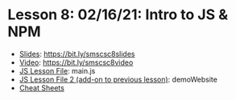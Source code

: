 # Lesson 8: 02/16/21: Intro to JS & NPM
* [Slides](https://bit.ly/smscsc8slides): https://bit.ly/smscsc8slides  
* [Video](https://bit.ly/smscsc8video):  https://bit.ly/smscsc8video
* [JS Lesson File](main.js): main.js
* [JS Lesson File 2 (add-on to previous lesson)](demoWebsite): demoWebsite
* [Cheat Sheets](https://whscompsciclub.github.io/lang/)
